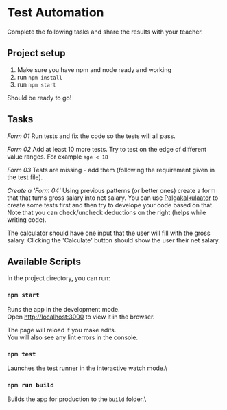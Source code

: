 # Test Automation

Complete the following tasks and share the results with your teacher.

## Project setup

1. Make sure you have npm and node ready and working
2. run `npm install`
3. run `npm start`

Should be ready to go!

## Tasks

*Form 01*
Run tests and fix the code so the tests will all pass.

*Form 02*
Add at least 10 more tests. Try to test on the edge of different value ranges. For example `age < 18`

*Form 03*
Tests are missing - add them (following the requirement given in the test file).

*Create a 'Form 04'*
Using previous patterns (or better ones) create a form that that turns gross salary into net salary. You can use [Palgakalkulaator](https://www.kalkulaator.ee/et/palgakalkulaator) to create some tests first and then try to develope your code based on that. Note that you can check/uncheck deductions on the right (helps while writing code).

The calculator should have one input that the user will fill with the gross salary. Clicking the 'Calculate' button should show the user their net salary.

## Available Scripts

In the project directory, you can run:

### `npm start`

Runs the app in the development mode.\
Open [http://localhost:3000](http://localhost:3000) to view it in the browser.

The page will reload if you make edits.\
You will also see any lint errors in the console.

### `npm test`

Launches the test runner in the interactive watch mode.\

### `npm run build`

Builds the app for production to the `build` folder.\
